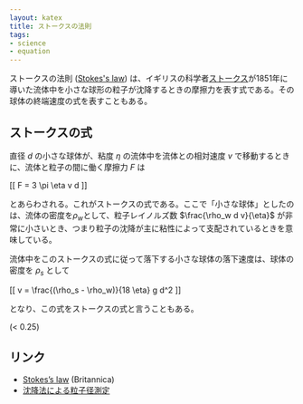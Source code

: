 ```yaml
---
layout: katex
title: ストークスの法則
tags:
- science
- equation
---
```

ストークスの法則 ([Stokes's law](https://www.britannica.com/science/Stokess-law)) は、イギリスの科学者[ストークス](https://ja.wikipedia.org/wiki/%E3%82%B8%E3%83%A7%E3%83%BC%E3%82%B8%E3%83%BB%E3%82%AC%E3%83%96%E3%83%AA%E3%82%A8%E3%83%AB%E3%83%BB%E3%82%B9%E3%83%88%E3%83%BC%E3%82%AF%E3%82%B9)が1851年に導いた流体中を小さな球形の粒子が沈降するときの摩擦力を表す式である。その球体の終端速度の式を表すこともある。

## ストークスの式

直径 $d$ の小さな球体が、粘度 $\eta$ の流体中を流体との相対速度 $v$ で移動するときに、流体と粒子の間に働く摩擦力 $F$ は

[[ F = 3 \pi \eta v d ]]

とあらわされる。これがストークスの式である。ここで「小さな球体」としたのは、流体の密度を$\rho_w$として、粒子レイノルズ数 $\frac{\rho_w d v}{\eta}$ が非常に小さいとき、つまり粒子の沈降が主に粘性によって支配されているときを意味している。

流体中をこのストークスの式に従って落下する小さな球体の落下速度は、球体の密度を $\rho_s$ として

[[ v = \frac{(\rho_s - \rho_w)}{18 \eta}  g d^2 ]]

となり、この式をストークスの式と言うこともある。



 (< 0.25)

## リンク

- [Stokes’s law](https://www.britannica.com/science/Stokess-law) (Britannica)
- [沈降法による粒子径測定](https://staff.aist.go.jp/a.noda/memo/settle/settle/settle.html)


